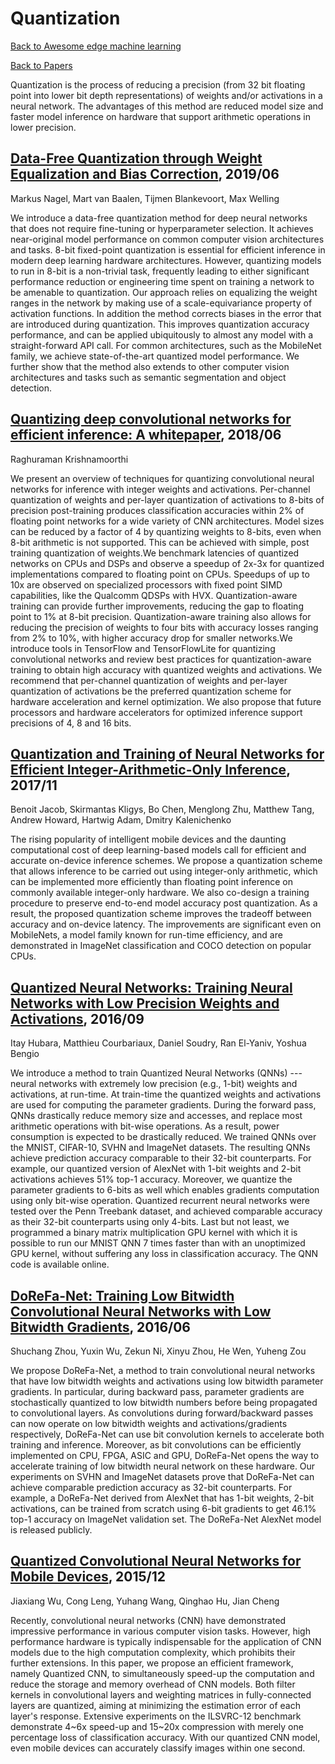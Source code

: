 # Quantization
[Back to Awesome edge machine learning](https://github.com/bisonai/awesome-edge-machine-learning)

[Back to Papers](https://github.com/bisonai/awesome-edge-machine-learning/tree/master/Papers)

Quantization is the process of reducing a precision (from 32 bit floating point into lower bit depth representations) of weights and/or activations in a neural network. The advantages of this method are reduced model size and faster model inference on hardware that support arithmetic operations in lower precision.


## [Data-Free Quantization through Weight Equalization and Bias Correction](https://arxiv.org/abs/1906.04721), 2019/06
Markus Nagel, Mart van Baalen, Tijmen Blankevoort, Max Welling

We introduce a data-free quantization method for deep neural networks that does not require fine-tuning or hyperparameter selection. It achieves near-original model performance on common computer vision architectures and tasks. 8-bit fixed-point quantization is essential for efficient inference in modern deep learning hardware architectures. However, quantizing models to run in 8-bit is a non-trivial task, frequently leading to either significant performance reduction or engineering time spent on training a network to be amenable to quantization. Our approach relies on equalizing the weight ranges in the network by making use of a scale-equivariance property of activation functions. In addition the method corrects biases in the error that are introduced during quantization. This improves quantization accuracy performance, and can be applied ubiquitously to almost any model with a straight-forward API call. For common architectures, such as the MobileNet family, we achieve state-of-the-art quantized model performance. We further show that the method also extends to other computer vision architectures and tasks such as semantic segmentation and object detection.


## [Quantizing deep convolutional networks for efficient inference: A whitepaper](https://arxiv.org/abs/1806.08342), 2018/06
Raghuraman Krishnamoorthi

We present an overview of techniques for quantizing convolutional neural networks for inference with integer weights and activations. Per-channel quantization of weights and per-layer quantization of activations to 8-bits of precision post-training produces classification accuracies within 2% of floating point networks for a wide variety of CNN architectures. Model sizes can be reduced by a factor of 4 by quantizing weights to 8-bits, even when 8-bit arithmetic is not supported. This can be achieved with simple, post training quantization of weights.We benchmark latencies of quantized networks on CPUs and DSPs and observe a speedup of 2x-3x for quantized implementations compared to floating point on CPUs. Speedups of up to 10x are observed on specialized processors with fixed point SIMD capabilities, like the Qualcomm QDSPs with HVX. Quantization-aware training can provide further improvements, reducing the gap to floating point to 1% at 8-bit precision. Quantization-aware training also allows for reducing the precision of weights to four bits with accuracy losses ranging from 2% to 10%, with higher accuracy drop for smaller networks.We introduce tools in TensorFlow and TensorFlowLite for quantizing convolutional networks and review best practices for quantization-aware training to obtain high accuracy with quantized weights and activations. We recommend that per-channel quantization of weights and per-layer quantization of activations be the preferred quantization scheme for hardware acceleration and kernel optimization. We also propose that future processors and hardware accelerators for optimized inference support precisions of 4, 8 and 16 bits.


## [Quantization and Training of Neural Networks for Efficient Integer-Arithmetic-Only Inference](https://arxiv.org/abs/1712.05877), 2017/11
Benoit Jacob, Skirmantas Kligys, Bo Chen, Menglong Zhu, Matthew Tang, Andrew Howard, Hartwig Adam, Dmitry Kalenichenko

The rising popularity of intelligent mobile devices and the daunting computational cost of deep learning-based models call for efficient and accurate on-device inference schemes. We propose a quantization scheme that allows inference to be carried out using integer-only arithmetic, which can be implemented more efficiently than floating point inference on commonly available integer-only hardware. We also co-design a training procedure to preserve end-to-end model accuracy post quantization. As a result, the proposed quantization scheme improves the tradeoff between accuracy and on-device latency. The improvements are significant even on MobileNets, a model family known for run-time efficiency, and are demonstrated in ImageNet classification and COCO detection on popular CPUs.


## [Quantized Neural Networks: Training Neural Networks with Low Precision Weights and Activations](https://arxiv.org/abs/1609.07061), 2016/09
Itay Hubara, Matthieu Courbariaux, Daniel Soudry, Ran El-Yaniv, Yoshua Bengio

We introduce a method to train Quantized Neural Networks (QNNs) --- neural networks with extremely low precision (e.g., 1-bit) weights and activations, at run-time. At train-time the quantized weights and activations are used for computing the parameter gradients. During the forward pass, QNNs drastically reduce memory size and accesses, and replace most arithmetic operations with bit-wise operations. As a result, power consumption is expected to be drastically reduced. We trained QNNs over the MNIST, CIFAR-10, SVHN and ImageNet datasets. The resulting QNNs achieve prediction accuracy comparable to their 32-bit counterparts. For example, our quantized version of AlexNet with 1-bit weights and 2-bit activations achieves 51% top-1 accuracy. Moreover, we quantize the parameter gradients to 6-bits as well which enables gradients computation using only bit-wise operation. Quantized recurrent neural networks were tested over the Penn Treebank dataset, and achieved comparable accuracy as their 32-bit counterparts using only 4-bits. Last but not least, we programmed a binary matrix multiplication GPU kernel with which it is possible to run our MNIST QNN 7 times faster than with an unoptimized GPU kernel, without suffering any loss in classification accuracy. The QNN code is available online.


## [DoReFa-Net: Training Low Bitwidth Convolutional Neural Networks with Low Bitwidth Gradients](https://arxiv.org/abs/1606.06160), 2016/06
Shuchang Zhou, Yuxin Wu, Zekun Ni, Xinyu Zhou, He Wen, Yuheng Zou

We propose DoReFa-Net, a method to train convolutional neural networks that have low bitwidth weights and activations using low bitwidth parameter gradients. In particular, during backward pass, parameter gradients are stochastically quantized to low bitwidth numbers before being propagated to convolutional layers. As convolutions during forward/backward passes can now operate on low bitwidth weights and activations/gradients respectively, DoReFa-Net can use bit convolution kernels to accelerate both training and inference. Moreover, as bit convolutions can be efficiently implemented on CPU, FPGA, ASIC and GPU, DoReFa-Net opens the way to accelerate training of low bitwidth neural network on these hardware. Our experiments on SVHN and ImageNet datasets prove that DoReFa-Net can achieve comparable prediction accuracy as 32-bit counterparts. For example, a DoReFa-Net derived from AlexNet that has 1-bit weights, 2-bit activations, can be trained from scratch using 6-bit gradients to get 46.1\% top-1 accuracy on ImageNet validation set. The DoReFa-Net AlexNet model is released publicly.


## [Quantized Convolutional Neural Networks for Mobile Devices](https://arxiv.org/abs/1512.06473), 2015/12
Jiaxiang Wu, Cong Leng, Yuhang Wang, Qinghao Hu, Jian Cheng

Recently, convolutional neural networks (CNN) have demonstrated impressive performance in various computer vision tasks. However, high performance hardware is typically indispensable for the application of CNN models due to the high computation complexity, which prohibits their further extensions. In this paper, we propose an efficient framework, namely Quantized CNN, to simultaneously speed-up the computation and reduce the storage and memory overhead of CNN models. Both filter kernels in convolutional layers and weighting matrices in fully-connected layers are quantized, aiming at minimizing the estimation error of each layer's response. Extensive experiments on the ILSVRC-12 benchmark demonstrate 4~6x speed-up and 15~20x compression with merely one percentage loss of classification accuracy. With our quantized CNN model, even mobile devices can accurately classify images within one second.


